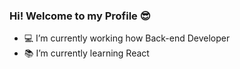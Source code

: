 ### Hi! Welcome to my Profile :sunglasses:

- :computer: I’m currently working how Back-end Developer
- :books: I’m currently learning React
